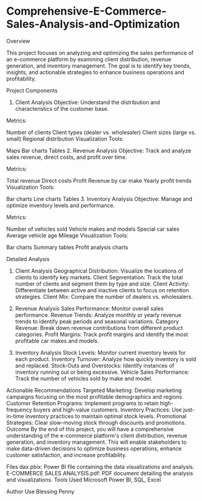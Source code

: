 # Comprehensive-E-Commerce-Sales-Analysis-and-Optimization

Overview

This project focuses on analyzing and optimizing the sales performance of an e-commerce platform by examining client distribution, revenue generation, and inventory management. The goal is to identify key trends, insights, and actionable strategies to enhance business operations and profitability.

Project Components
1. Client Analysis
Objective: Understand the distribution and characteristics of the customer base.

Metrics:

Number of clients
Client types (dealer vs. wholesaler)
Client sizes (large vs. small)
Regional distribution
Visualization Tools:

Maps
Bar charts
Tables
2. Revenue Analysis
Objective: Track and analyze sales revenue, direct costs, and profit over time.

Metrics:

Total revenue
Direct costs
Profit
Revenue by car make
Yearly profit trends
Visualization Tools:

Bar charts
Line charts
Tables
3. Inventory Analysis
Objective: Manage and optimize inventory levels and performance.

Metrics:

Number of vehicles sold
Vehicle makes and models
Special car sales
Average vehicle age
Mileage
Visualization Tools:

Bar charts
Summary tables
Profit analysis charts


Detailed Analysis
1. Client Analysis
Geographical Distribution: Visualize the locations of clients to identify key markets.
Client Segmentation: Track the total number of clients and segment them by type and size.
Client Activity: Differentiate between active and inactive clients to focus on retention strategies.
Client Mix: Compare the number of dealers vs. wholesalers.

2. Revenue Analysis
Sales Performance: Monitor overall sales performance.
Revenue Trends: Analyze monthly or yearly revenue trends to identify peak periods and seasonal variations.
Category Revenue: Break down revenue contributions from different product categories.
Profit Margins: Track profit margins and identify the most profitable car makes and models.

3. Inventory Analysis
Stock Levels: Monitor current inventory levels for each product.
Inventory Turnover: Analyze how quickly inventory is sold and replaced.
Stock-Outs and Overstocks: Identify instances of inventory running out or being excessive.
Vehicle Sales Performance: Track the number of vehicles sold by make and model.

Actionable Recommendations
Targeted Marketing: Develop marketing campaigns focusing on the most profitable demographics and regions.
Customer Retention Programs: Implement programs to retain high-frequency buyers and high-value customers.
Inventory Practices: Use just-in-time inventory practices to maintain optimal stock levels.
Promotional Strategies: Clear slow-moving stock through discounts and promotions.
Outcome
By the end of this project, you will have a comprehensive understanding of the e-commerce platform's client distribution, revenue generation, and inventory management. This will enable stakeholders to make data-driven decisions to optimize business operations, enhance customer satisfaction, and increase profitability.

Files
dax.pbix: Power BI file containing the data visualizations and analysis.
E-COMMERCE SALES ANALYSIS.pdf: PDF document detailing the analysis and visualizations.
Tools Used
Microsoft Power BI,
SQL,
Excel

Author
Use Blessing Penny
